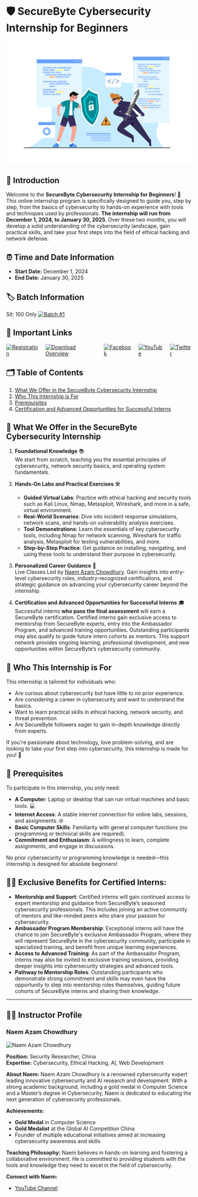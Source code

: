 # 🛡️ SecureByte Cybersecurity Internship for Beginners

<link rel="icon" href="./assects/favicon.ico" type="image/x-icon">

![Internship Banner](https://github.com/SecureByteOfficial/Cybersecurity-Internship-for-Beginners/blob/main/Cybersecurity%20Internship.jpg?raw=true)

## 📖 Introduction
Welcome to the **SecureByte Cybersecurity Internship for Beginners**! 🎉 This online internship program is specifically designed to guide you, step by step, from the basics of cybersecurity to hands-on experience with tools and techniques used by professionals. **The internship will run from December 1, 2024, to January 30, 2025**. Over these two months, you will develop a solid understanding of the cybersecurity landscape, gain practical skills, and take your first steps into the field of ethical hacking and network defense.

## ⏰ Time and Date Information
- **Start Date:** December 1, 2024
- **End Date:** January 30, 2025

## 🏷️ Batch Information
Sit: 100 Only 
[![Batch #1](https://img.shields.io/badge/Batch%20%231-Active-brightgreen)](https://your-link-here) <!-- Replace with your link if needed -->

## 🔗 Important Links
<div style="display: flex; gap: 15px;">
    <a href="registration-link">
        <img src="https://img.shields.io/badge/Registration-007bff?style=for-the-badge&logo=register" alt="Registration">
    </a>
    <a href="https://github.com/SecureByteOfficial/Cybersecurity-Internship-for-Beginners/blob/main/SecureByte_Beginners_Cybersecurity_Internship_Overview.pdf">
        <img src="https://img.shields.io/badge/Download%20Syllabus-007bff?style=for-the-badge&logo=download" alt="Download Overview">
    </a>
    <a href="https://www.facebook.com/groups/securebytecommunity" target="_blank">
    <img src="https://img.shields.io/badge/Facebook-1877F2?style=for-the-badge&logo=facebook&logoColor=white" alt="Facebook">
</a>
    <a href="https://www.youtube.com/@securebyteofficial">
        <img src="https://img.shields.io/badge/YouTube-007bff?style=for-the-badge&logo=youtube" alt="YouTube">
    </a>
<a href="https://x.com/SecureByteORG" target="_blank">
    <img src="https://img.shields.io/badge/Twitter-007bff?style=for-the-badge&logo=twitter" alt="Twitter">
</a>

</div>


## 🗂️ Table of Contents
1. [What We Offer in the SecureByte Cybersecurity Internship](#-what-we-offer-in-the-securebyte-cybersecurity-internship)
2. [Who This Internship is For](#-who-this-internship-is-for)
3. [Prerequisites](#-prerequisites)
4. [Certification and Advanced Opportunities for Successful Interns](-#exclusive-benefits-for-certified-interns)

## 💼 What We Offer in the SecureByte Cybersecurity Internship

1. **Foundational Knowledge** 📚  
   We start from scratch, teaching you the essential principles of cybersecurity, network security basics, and operating system fundamentals.

2. **Hands-On Labs and Practical Exercises** 🛠️  
   - **Guided Virtual Labs**: Practice with ethical hacking and security tools such as Kali Linux, Nmap, Metasploit, Wireshark, and more in a safe, virtual environment.  
   - **Real-World Scenarios**: Dive into incident response simulations, network scans, and hands-on vulnerability analysis exercises.  
   - **Tool Demonstrations**: Learn the essentials of key cybersecurity tools, including Nmap for network scanning, Wireshark for traffic analysis, Metasploit for testing vulnerabilities, and more.  
   - **Step-by-Step Practice**: Get guidance on installing, navigating, and using these tools to understand their purpose in cybersecurity.

3. **Personalized Career Guidance** 💼  
   Live Classes Led by [Naem Azam Chowdhury](-#instructor-profile). Gain insights into entry-level cybersecurity roles, industry-recognized certifications, and strategic guidance on advancing your cybersecurity career beyond the internship.

4. **Certification and Advanced Opportunities for Successful Interns** 🎓  
   Successful interns **who pass the final assessment** will earn a SecureByte certification. Certified interns gain exclusive access to mentorship from SecureByte experts, entry into the Ambassador Program, and advanced training opportunities. Outstanding participants may also qualify to guide future intern cohorts as mentors. This support network provides ongoing learning, professional development, and new opportunities within SecureByte’s cybersecurity community.

## 👥 Who This Internship is For
This internship is tailored for individuals who:
- Are curious about cybersecurity but have little to no prior experience.  
- Are considering a career in cybersecurity and want to understand the basics.  
- Want to learn practical skills in ethical hacking, network security, and threat prevention.  
- Are SecureByte followers eager to gain in-depth knowledge directly from experts.  

If you're passionate about technology, love problem-solving, and are looking to take your first step into cybersecurity, this internship is made for you! 🚀

## 📝 Prerequisites
To participate in this internship, you only need:
- **A Computer**: Laptop or desktop that can run virtual machines and basic tools. 💻  
- **Internet Access**: A stable internet connection for online labs, sessions, and assignments. 🌐  
- **Basic Computer Skills**: Familiarity with general computer functions (no programming or technical skills are required).  
- **Commitment and Enthusiasm**: A willingness to learn, complete assignments, and engage in discussions.  

No prior cybersecurity or programming knowledge is needed—this internship is designed for absolute beginners!


## 👨‍🏫 Exclusive Benefits for Certified Interns:
- **Mentorship and Support**: Certified interns will gain continued access to expert mentorship and guidance from SecureByte’s seasoned cybersecurity professionals. This includes joining an active community of mentors and like-minded peers who share your passion for cybersecurity.  
- **Ambassador Program Membership**: Exceptional interns will have the chance to join SecureByte's exclusive Ambassador Program, where they will represent SecureByte in the cybersecurity community, participate in specialized training, and benefit from unique learning experiences.  
- **Access to Advanced Training**: As part of the Ambassador Program, interns may also be invited to exclusive training sessions, providing deeper insights into cybersecurity strategies and advanced tools.  
- **Pathway to Mentorship Roles**: Outstanding participants who demonstrate strong commitment and skills may even have the opportunity to step into mentorship roles themselves, guiding future cohorts of SecureByte interns and sharing their knowledge.  

---

## 👨‍🏫 Instructor Profile

### Naem Azam Chowdhury
![Naem Azam Chowdhury](https://your-image-link.com) 

**Position:** Security Researcher, China  
**Expertise:** Cybersecurity, Ethical Hacking, AI, Web Development

**About Naem:**
Naem Azam Chowdhury is a renowned cybersecurity expert leading innovative cybersecurity and AI research and development. With a strong academic background, including a gold medal in Computer Science and a Master’s degree in Cybersecurity, Naem is dedicated to educating the next generation of cybersecurity professionals.

**Achievements:**
- **Gold Medal** in Computer Science
- **Gold Medalist** at the Global AI Competition China 
- Founder of multiple educational initiatives aimed at increasing cybersecurity awareness and skills

**Teaching Philosophy:**
Naem believes in hands-on learning and fostering a collaborative environment. He is committed to providing students with the tools and knowledge they need to excel in the field of cybersecurity.

**Connect with Naem:**
- [YouTube Channel](https://www.youtube.com/@NaemAzamChowdhury) 

